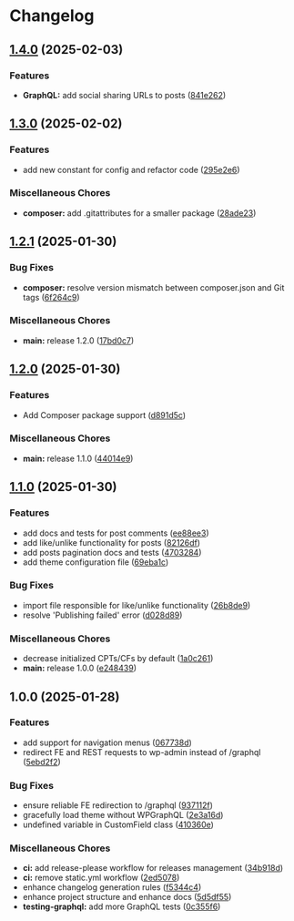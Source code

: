 # Changelog

## [1.4.0](https://github.com/technway/graphql-starter/compare/v1.3.0...v1.4.0) (2025-02-03)


### Features

* **GraphQL:** add social sharing URLs to posts ([841e262](https://github.com/technway/graphql-starter/commit/841e262a71763217a5c08fe77b994801d2db03da))

## [1.3.0](https://github.com/technway/graphql-starter/compare/v1.2.1...v1.3.0) (2025-02-02)


### Features

* add new constant for config and refactor code ([295e2e6](https://github.com/technway/graphql-starter/commit/295e2e6b346dedbe6f1265a7cbecfcc6ed9ac881))


### Miscellaneous Chores

* **composer:** add .gitattributes for a smaller package ([28ade23](https://github.com/technway/graphql-starter/commit/28ade2350117f3f69e59122ca13747aab60f437b))

## [1.2.1](https://github.com/technway/graphql-starter/compare/v1.2.0...v1.2.1) (2025-01-30)


### Bug Fixes

* **composer:** resolve version mismatch between composer.json and Git tags ([6f264c9](https://github.com/technway/graphql-starter/commit/6f264c91298889c0152cad87231090b4e8153562))


### Miscellaneous Chores

* **main:** release 1.2.0 ([17bd0c7](https://github.com/technway/graphql-starter/commit/17bd0c7296530d87bd1d4da19cfb25455e8c3f5b))

## [1.2.0](https://github.com/technway/graphql-starter/compare/v1.1.0...v1.2.0) (2025-01-30)


### Features

* Add Composer package support ([d891d5c](https://github.com/technway/graphql-starter/commit/d891d5ca8bf846f0188e5e5d59033a79f954797d))


### Miscellaneous Chores

* **main:** release 1.1.0 ([44014e9](https://github.com/technway/graphql-starter/commit/44014e936a2c609c336678c80fc02b30c5d78660))

## [1.1.0](https://github.com/technway/graphql-starter/compare/v1.0.0...v1.1.0) (2025-01-30)


### Features

* add docs and tests for post comments ([ee88ee3](https://github.com/technway/graphql-starter/commit/ee88ee3f1b9c59aa22d37a1f7a427374b4ebccfe))
* add like/unlike functionality for posts ([82126df](https://github.com/technway/graphql-starter/commit/82126dff4790ce2372debeb9e76a8c0201056e33))
* add posts pagination docs and tests ([4703284](https://github.com/technway/graphql-starter/commit/4703284bd37b901c4b45293e97eab96baabcf253))
* add theme configuration file ([69eba1c](https://github.com/technway/graphql-starter/commit/69eba1c0f634e35611b068a98be76b8f347bfc9a))


### Bug Fixes

* import file responsible for like/unlike functionality ([26b8de9](https://github.com/technway/graphql-starter/commit/26b8de9566198a51df193a38b83ad6c764a0b5e4))
* resolve 'Publishing failed' error ([d028d89](https://github.com/technway/graphql-starter/commit/d028d894db447c5234a0af11770f734045096922))


### Miscellaneous Chores

* decrease initialized CPTs/CFs by default ([1a0c261](https://github.com/technway/graphql-starter/commit/1a0c2619e3b31a13aeeab228c4754dee1250bb1b))
* **main:** release 1.0.0 ([e248439](https://github.com/technway/graphql-starter/commit/e248439e0cbb9ae9d37a105a68f480bcd12006bc))

## 1.0.0 (2025-01-28)


### Features

* add support for navigation menus ([067738d](https://github.com/technway/graphql-starter/commit/067738d13bb9fee24b5eaa59aefb7071dc5c75e5))
* redirect FE and REST requests to wp-admin instead of /graphql ([5ebd2f2](https://github.com/technway/graphql-starter/commit/5ebd2f281e6ef74b076835113fbf2ef2389aea81))


### Bug Fixes

* ensure reliable FE redirection to /graphql ([937112f](https://github.com/technway/graphql-starter/commit/937112fb483724cb825cc4edf607536511d34cec))
* gracefully load theme without WPGraphQL ([2e3a16d](https://github.com/technway/graphql-starter/commit/2e3a16de924d47599afb252d99e3596e21e742b2))
* undefined variable in CustomField class ([410360e](https://github.com/technway/graphql-starter/commit/410360e0228924aec5e88f270575d6776388c9d5))


### Miscellaneous Chores

* **ci:** add release-please workflow for releases management ([34b918d](https://github.com/technway/graphql-starter/commit/34b918de3499d5184368a711f6ba30d57f0b46c1))
* **ci:** remove static.yml workflow ([2ed5078](https://github.com/technway/graphql-starter/commit/2ed50784e9bc9c0f3037ad65d3a8fcac0917e79a))
* enhance changelog generation rules ([f5344c4](https://github.com/technway/graphql-starter/commit/f5344c4eb29dfc868dc63c72b187c07eb5228cd6))
* enhance project structure and enhance docs ([5d5df55](https://github.com/technway/graphql-starter/commit/5d5df552f8ec8d145ddf6c89235889c31b9581f5))
* **testing-graphql:** add more GraphQL tests ([0c355f6](https://github.com/technway/graphql-starter/commit/0c355f61d465ca6c78d5b678a48c3af20cd6e534))
